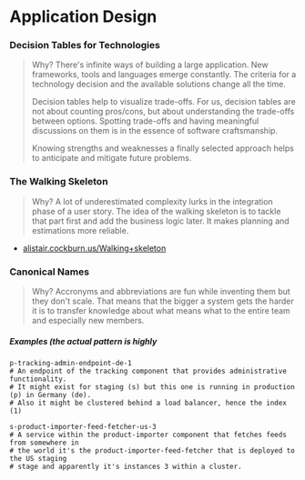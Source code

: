 # Application Design

### Decision Tables for Technologies

> Why? There's infinite ways of building a large application. New frameworks, tools and languages emerge constantly. The criteria for a technology decision and the available solutions change all the time.
>
> Decision tables help to visualize trade-offs. For us, decision tables are not about counting pros/cons, but about understanding the trade-offs between options. Spotting trade-offs and having meaningful discussions on them is in the essence of software craftsmanship.
>
> Knowing strengths and weaknesses a finally selected approach helps to anticipate and mitigate future problems.

### The Walking Skeleton

> Why? A lot of underestimated complexity lurks in the integration phase of a user story. The idea of the walking skeleton is to tackle that part first and add the business logic later. It makes planning and estimations more reliable.

* [alistair.cockburn.us/Walking+skeleton](http://alistair.cockburn.us/Walking+skeleton)

### Canonical Names

> Why? Accronyms and abbreviations are fun while inventing them but they don't scale. That means that the bigger a system gets the harder it is to transfer knowledge about what means what to the entire team and especially new members.

##### Examples \(the actual pattern is highly

```
p-tracking-admin-endpoint-de-1
# An endpoint of the tracking component that provides administrative functionality.
# It might exist for staging (s) but this one is running in production (p) in Germany (de).
# Also it might be clustered behind a load balancer, hence the index (1)

s-product-importer-feed-fetcher-us-3
# A service within the product-importer component that fetches feeds from somewhere in
# the world it's the product-importer-feed-fetcher that is deployed to the US staging
# stage and apparently it's instances 3 within a cluster.
```



